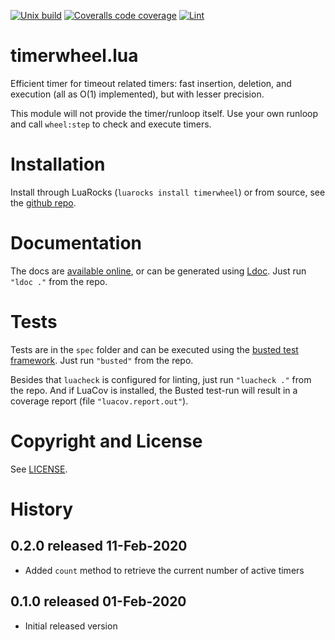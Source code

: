 [![Unix build](https://img.shields.io/github/workflow/status/Tieske/timerwheel.lua/Unix%20build?label=Unix%20build&logo=linux)](https://github.com/Tieske/timerwheel.lua/actions/workflows/unix_build.yml)
[![Coveralls code coverage](https://img.shields.io/coveralls/github/Tieske/timerwheel.lua?logo=coveralls)](https://coveralls.io/github/Tieske/timerwheel.lua)
[![Lint](https://github.com/Tieske/timerwheel.lua/workflows/Lint/badge.svg)](https://github.com/Tieske/timerwheel.lua/actions/workflows/lint.yml)


timerwheel.lua
==============

Efficient timer for timeout related timers: fast insertion, deletion, and
execution (all as O(1) implemented), but with lesser precision.

This module will not provide the timer/runloop itself. Use your own runloop
and call `wheel:step` to check and execute timers.


Installation
============

Install through LuaRocks (`luarocks install timerwheel`) or from source, see the
[github repo](https://github.com/Tieske/timerwheel.lua).

Documentation
=============

The docs are [available online](https://tieske.github.io/timerwheel.lua/), or can
be generated using [Ldoc](http://stevedonovan.github.io/ldoc/). Just run
`"ldoc ."` from the repo.


Tests
=====

Tests are in the `spec` folder and can be executed using the
[busted test framework](http://olivine-labs.github.io/busted/). Just run
`"busted"` from the repo.

Besides that `luacheck` is configured for linting, just run `"luacheck ."` from
the repo. And if LuaCov is installed, the Busted test-run will result in a
coverage report (file `"luacov.report.out"`).


Copyright and License
=====================

See [LICENSE](https://github.com/Tieske/timerwheel.lua/blob/master/LICENSE).

History
=======

## 0.2.0 released 11-Feb-2020

  - Added `count` method to retrieve the current number of active timers

## 0.1.0 released 01-Feb-2020

  - Initial released version
